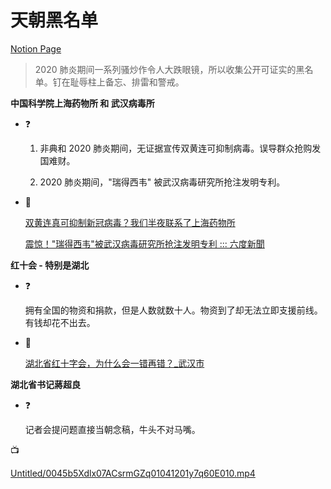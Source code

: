 # 天朝黑名单
[Notion Page](https://www.notion.so/linsyorozuya/0e371a5dbbd144f28fc3141fd14321c3)
> 2020 肺炎期间一系列骚炒作令人大跌眼镜，所以收集公开可证实的黑名单。钉在耻辱柱上备忘、排雷和警戒。

**中国科学院上海药物所 和 武汉病毒所**

- ❓

    1. 非典和 2020 肺炎期间，无证据宣传双黄连可抑制病毒。误导群众抢购发国难财。

    2. 2020 肺炎期间，"瑞得西韦" 被武汉病毒研究所抢注发明专利。

- 🔗

    [双黄连真可抑制新冠病毒？我们半夜联系了上海药物所](https://m.uczzd.cn/webview/news?app=uc-iflow&zzd_from=ucpush&aid=4801751863254753739&cid=100&uc_param_str=dndseiwifrvesvntgicp&uc_biz_str=S:custom%7CC:iflow_site%7CK:true&from=uc_push&from_sm=kkframenew)

    [震惊！"瑞得西韦"被武汉病毒研究所抢注发明专利 ::: 六度新聞](https://6do.news/article/2166447-61)

**红十会 - 特别是湖北**

- ❓

    拥有全国的物资和捐款，但是人数就数十人。物资到了却无法立即支援前线。有钱却花不出去。

- 🔗

    [湖北省红十字会，为什么会一错再错？_武汉市](https://sohu.com/a/369795489_477856/?pvid=000115_3w_a)

**湖北省书记蔣超良**

- ❓

    记者会提问题直接当朝念稿，牛头不对马嘴。

📺

[Untitled/0045b5Xdlx07ACsrmGZq01041201y7q60E010.mp4](Untitled/0045b5Xdlx07ACsrmGZq01041201y7q60E010.mp4)
